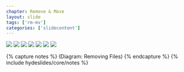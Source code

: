 ```yaml
---
chapter: Remove & Move
layout: slide
tags: ['rm-mv']
categories: ['slidecontent']
---
```


<div class="diagram-group">
	<img class="diagram" src="assets/diagrams/rm-mv/states-of-tracking-simple-01.png">
	<img class="diagram fragment" src="assets/diagrams/rm-mv/states-of-tracking-simple-02.png">
    <img class="diagram fragment" src="assets/diagrams/rm-mv/states-of-tracking-simple-03.png">
    <img class="diagram fragment" src="assets/diagrams/rm-mv/states-of-tracking-simple-04.png">
    <img class="diagram fragment" src="assets/diagrams/rm-mv/states-of-tracking-simple-05.png">
    <img class="diagram fragment" src="assets/diagrams/rm-mv/states-of-tracking-simple-06.png">
    <img class="diagram fragment" src="assets/diagrams/rm-mv/states-of-tracking-simple-07.png">
</div>

{% capture notes %}
(Diagram: Removing Files)
{% endcapture %}
{% include hydeslides/core/notes %}